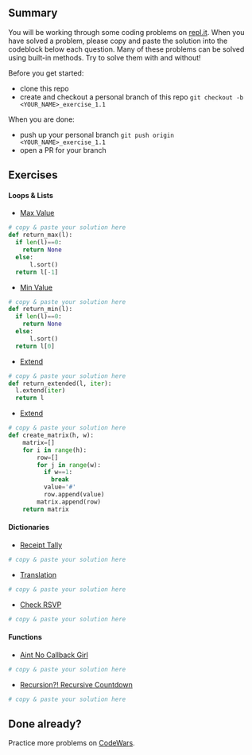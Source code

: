 ## Summary
You will be working through some coding problems on [repl.it](https://www.repl.it/). When you have solved a problem, please copy and paste the solution into the codeblock below each question. Many of these problems can be solved using built-in methods. Try to solve them with and without!

Before you get started:
- clone this repo
- create and checkout a personal branch of this repo `git checkout -b <YOUR_NAME>_exercise_1.1`

When you are done:
- push up your personal branch `git push origin <YOUR_NAME>_exercise_1.1`
- open a PR for your branch


## Exercises

#### Loops & Lists
- [Max Value](https://repl.it/@Admin7/maxvalue)
```python
# copy & paste your solution here
def return_max(l):
  if len(l)==0: 
    return None
  else: 
      l.sort()
  return l[-1]
```

- [Min Value](https://repl.it/@Admin7/minvalue)
```python
# copy & paste your solution here
def return_min(l):
  if len(l)==0: 
    return None
  else: 
      l.sort()
  return l[0]
```

- [Extend](https://repl.it/@Admin7/extendlist)
```python
# copy & paste your solution here
def return_extended(l, iter):
  l.extend(iter)
  return l
```

- [Extend](https://repl.it/@Admin7/creatematrix)
```python
# copy & paste your solution here
def create_matrix(h, w):
    matrix=[]
    for i in range(h):
        row=[]
        for j in range(w):
          if w==1:
            break
          value='#'
          row.append(value)
        matrix.append(row)
    return matrix
```


#### Dictionaries
- [Receipt Tally](https://repl.it/@Admin7/receipttally)
```python
# copy & paste your solution here
```

- [Translation](https://repl.it/@Admin7/translations)
```python
# copy & paste your solution here
```

- [Check RSVP](https://repl.it/@Admin7/checkrsvp)
```python
# copy & paste your solution here
```


#### Functions
- [Aint No Callback Girl](https://repl.it/@Admin7/aintnocallbackgirl)
```python
# copy & paste your solution here
```

- [Recursion?! Recursive Countdown](https://repl.it/@Admin7/recursivecountdown)
```python
# copy & paste your solution here
```


## Done already?
Practice more problems on [CodeWars](https://codewars.com).

